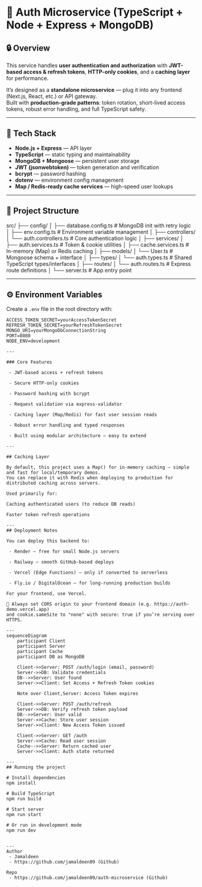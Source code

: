 # 🚀 Auth Microservice (TypeScript + Node + Express + MongoDB)

## 🔒 Overview
This service handles **user authentication and authorization** with **JWT-based access & refresh tokens**, **HTTP-only cookies**, and a **caching layer** for performance.

It’s designed as a **standalone microservice** — plug it into any frontend (Next.js, React, etc.) or API gateway.  
Built with **production-grade patterns**: token rotation, short-lived access tokens, robust error handling, and full TypeScript safety.

---

## 🧩 Tech Stack
- **Node.js + Express** — API layer  
- **TypeScript** — static typing and maintainability  
- **MongoDB + Mongoose** — persistent user storage  
- **JWT (jsonwebtoken)** — token generation and verification  
- **bcrypt** — password hashing  
- **dotenv** — environment config management  
- **Map / Redis-ready cache services** — high-speed user lookups  

---

## 📁 Project Structure
src/
├── config/
│ ├── database.config.ts # MongoDB init with retry logic
│ ├── env.config.ts # Environment variable management
│
├── controllers/
│ └── auth.controllers.ts # Core authentication logic
│
├── services/
│ ├── auth.services.ts # Token & cookie utilities
│ ├── cache.services.ts # In-memory (Map) or Redis caching
│
├── models/
│ └── User.ts # Mongoose schema + interface
│
├── types/
│ └── auth.types.ts # Shared TypeScript types/interfaces
│
├── routes/
│ └── auth.routes.ts # Express route definitions
│
└── server.ts # App entry point


---

## ⚙️ Environment Variables
Create a `.env` file in the root directory with:

```env
ACCESS_TOKEN_SECRET=yourAccessTokenSecret
REFRESH_TOKEN_SECRET=yourRefreshTokenSecret
MONGO_URI=yourMongoDbConnectionString
PORT=8080
NODE_ENV=development

---

### Core Features

 - JWT-based access + refresh tokens

 - Secure HTTP-only cookies

 - Password hashing with bcrypt

 - Request validation via express-validator

 - Caching layer (Map/Redis) for fast user session reads

 - Robust error handling and typed responses

 - Built using modular architecture — easy to extend

---

## Caching Layer

By default, this project uses a Map() for in-memory caching — simple and fast for local/temporary demos.
You can replace it with Redis when deploying to production for distributed caching across servers.

Used primarily for:

Caching authenticated users (to reduce DB reads)

Faster token refresh operations

---
## Deployment Notes

You can deploy this backend to:

 - Render — free for small Node.js servers

 - Railway — smooth GitHub-based deploys

 - Vercel (Edge Functions) — only if converted to serverless

 - Fly.io / DigitalOcean — for long-running production builds

For your frontend, use Vercel.

🔁 Always set CORS origin to your frontend domain (e.g. https://auth-demo.vercel.app)
and cookie.sameSite to "none" with secure: true if you’re serving over HTTPS.

---
sequenceDiagram
    participant Client
    participant Server
    participant Cache
    participant DB as MongoDB

    Client->>Server: POST /auth/login (email, password)
    Server->>DB: Validate credentials
    DB-->>Server: User found
    Server->>Client: Set Access + Refresh Token cookies

    Note over Client,Server: Access Token expires

    Client->>Server: POST /auth/refresh
    Server->>DB: Verify refresh token payload
    DB-->>Server: User valid
    Server->>Cache: Store user session
    Server->>Client: New Access Token issued

    Client->>Server: GET /auth
    Server->>Cache: Read user session
    Cache-->>Server: Return cached user
    Server->>Client: Auth state returned

---
## Running the project

# Install dependencies
npm install

# Build TypeScript
npm run build

# Start server
npm run start

# Or run in development mode
npm run dev


---
Author
 - Jamaldeen
 - https://github.com/jamaldeen09 (Github)

Repo
 - https://github.com/jamaldeen09/auth-microservice (Github)